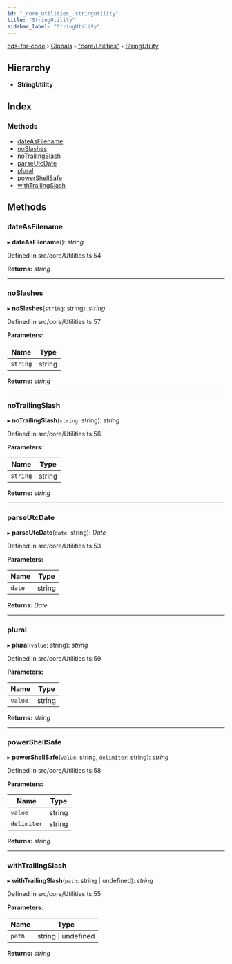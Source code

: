 ```yaml
---
id: "_core_utilities_.stringutility"
title: "StringUtility"
sidebar_label: "StringUtility"
---
```


[cds-for-code](../index.md) › [Globals](../globals.md) › ["core/Utilities"](../modules/_core_utilities_.md) › [StringUtility](_core_utilities_.stringutility.md)

## Hierarchy

* **StringUtility**

## Index

### Methods

* [dateAsFilename](_core_utilities_.stringutility.md#dateasfilename)
* [noSlashes](_core_utilities_.stringutility.md#noslashes)
* [noTrailingSlash](_core_utilities_.stringutility.md#notrailingslash)
* [parseUtcDate](_core_utilities_.stringutility.md#parseutcdate)
* [plural](_core_utilities_.stringutility.md#plural)
* [powerShellSafe](_core_utilities_.stringutility.md#powershellsafe)
* [withTrailingSlash](_core_utilities_.stringutility.md#withtrailingslash)

## Methods

###  dateAsFilename

▸ **dateAsFilename**(): *string*

Defined in src/core/Utilities.ts:54

**Returns:** *string*

___

###  noSlashes

▸ **noSlashes**(`string`: string): *string*

Defined in src/core/Utilities.ts:57

**Parameters:**

Name | Type |
------ | ------ |
`string` | string |

**Returns:** *string*

___

###  noTrailingSlash

▸ **noTrailingSlash**(`string`: string): *string*

Defined in src/core/Utilities.ts:56

**Parameters:**

Name | Type |
------ | ------ |
`string` | string |

**Returns:** *string*

___

###  parseUtcDate

▸ **parseUtcDate**(`date`: string): *Date*

Defined in src/core/Utilities.ts:53

**Parameters:**

Name | Type |
------ | ------ |
`date` | string |

**Returns:** *Date*

___

###  plural

▸ **plural**(`value`: string): *string*

Defined in src/core/Utilities.ts:59

**Parameters:**

Name | Type |
------ | ------ |
`value` | string |

**Returns:** *string*

___

###  powerShellSafe

▸ **powerShellSafe**(`value`: string, `delimiter`: string): *string*

Defined in src/core/Utilities.ts:58

**Parameters:**

Name | Type |
------ | ------ |
`value` | string |
`delimiter` | string |

**Returns:** *string*

___

###  withTrailingSlash

▸ **withTrailingSlash**(`path`: string | undefined): *string*

Defined in src/core/Utilities.ts:55

**Parameters:**

Name | Type |
------ | ------ |
`path` | string &#124; undefined |

**Returns:** *string*

